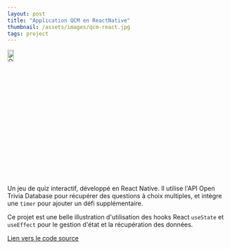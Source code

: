 ```yaml
---
layout: post
title: "Application QCM en ReactNative"
thumbnail: /assets/images/qcm-react.jpg
tags: project
---
```


<div style="display: flex;">
  <a href="https://github.com/disanv03/qcm_reactNative">
    <img src="{{site.baseurl}}/assets/images/qcm-react.jpg" alt="QCM App Screenshot" style="width: 30%; height: auto;">
  </a>
  <div style="margin-left: 10px;">
  
    
  </div>
</div>

Un jeu de quiz interactif, développé en React Native. Il utilise l'API Open Trivia Database pour récupérer des questions à choix multiples, et intègre une `timer` pour ajouter un défi supplémentaire.

Ce projet est une belle illustration d'utilisation des hooks React `useState` et `useEffect` pour le gestion d'état et la récupération des données.

[Lien vers le code source](https://github.com/disanv03/qcm_reactNative)
